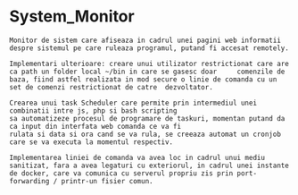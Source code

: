 # System_Monitor
	Monitor de sistem care afiseaza in cadrul unei pagini web informatii despre sistemul pe care ruleaza programul, putand fi accesat remotely.

	Implementari ulterioare: creare unui utilizator restrictionat care are ca path un folder local ~/bin in care se gasesc doar 	comenzile de baza, fiind astfel realizata in mod secure o linie de comanda cu un set de comenzi restrictionat de catre 	dezvoltator.
	
	Crearea unui task Scheduler care permite prin intermediul unei combinatii intre js, php si bash scripting
	sa automatizeze procesul de programare de taskuri, momentan putand da ca input din interfata web comanda ce va fi
	rulata si data si ora cand se va rula, se creeaza automat un cronjob care se va executa la momentul respectiv.

	Implementarea liniei de comanda va avea loc in cadrul unui mediu sanitizat, fara a avea legaturi cu exteriorul, in cadrul unei instante de docker, care va comunica cu serverul propriu zis prin port-forwarding / printr-un fisier comun.
